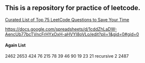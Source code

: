## This is a repository for practice of leetcode.

[Curated List of Top 75 LeetCode Questions to Save Your Time](https://www.teamblind.com/post/new-year-gift---curated-list-of-top-75-leetcode-questions-to-save-your-time-OaM1orEU)

https://docs.google.com/spreadsheets/d/1cddZhLaDW-AencUb77bcTVncFrHYxOxH-aHVYI8oVLo/edit?pli=1&gid=0#gid=0

#### Again List

2462
2653
424
76
215
78
39
46
90
19
23
21 recursive
2
2487